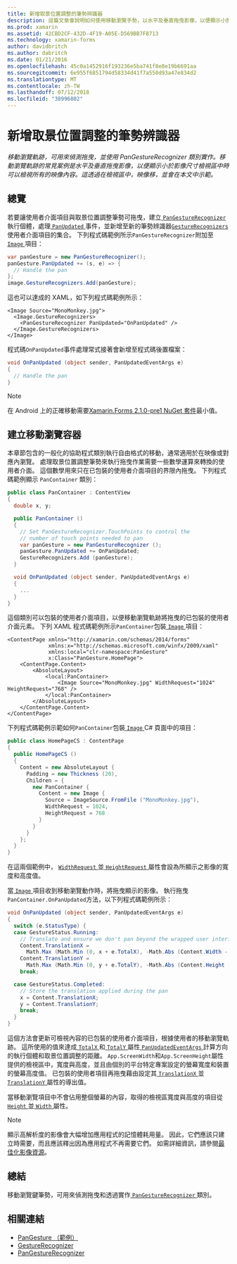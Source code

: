 ```yaml
---
title: 新增取景位置調整的筆勢辨識器
description: 這篇文章會說明如何使用移動瀏覽手勢，以水平及垂直拖曳影像，以便顯示小於影像尺寸檢視區中時可以檢視所有的映像內容。
ms.prod: xamarin
ms.assetid: 42CBD2CF-432D-4F19-A05E-D569BB7F8713
ms.technology: xamarin-forms
author: davidbritch
ms.author: dabritch
ms.date: 01/21/2016
ms.openlocfilehash: 45c0a1452916f193236e5ba741f8e8e19b6691aa
ms.sourcegitcommit: 6e955f6851794d58334d41f7a550d93a47e834d2
ms.translationtype: MT
ms.contentlocale: zh-TW
ms.lasthandoff: 07/12/2018
ms.locfileid: "38996802"
---
```

# <a name="adding-a-pan-gesture-recognizer"></a>新增取景位置調整的筆勢辨識器

_移動瀏覽軌跡，可用來偵測拖曳，並使用 PanGestureRecognizer 類別實作。移動瀏覽軌跡的常見案例是水平及垂直拖曳影像，以便顯示小於影像尺寸檢視區中時可以檢視所有的映像內容。這透過在檢視區中，映像移，並會在本文中示範。_

## <a name="overview"></a>總覽

若要讓使用者介面項目與取景位置調整筆勢可拖曳，建立[ `PanGestureRecognizer` ](xref:Xamarin.Forms.PanGestureRecognizer)執行個體，處理[ `PanUpdated` ](xref:Xamarin.Forms.PanGestureRecognizer.PanUpdated)事件，並新增至新的筆勢辨識器[`GestureRecognizers` ](xref:Xamarin.Forms.View.GestureRecognizers)使用者介面項目的集合。 下列程式碼範例所示`PanGestureRecognizer`附加至[ `Image` ](xref:Xamarin.Forms.Image)項目：

```csharp
var panGesture = new PanGestureRecognizer();
panGesture.PanUpdated += (s, e) => {
  // Handle the pan
};
image.GestureRecognizers.Add(panGesture);
```

這也可以達成的 XAML，如下列程式碼範例所示：

```xaml
<Image Source="MonoMonkey.jpg">
  <Image.GestureRecognizers>
    <PanGestureRecognizer PanUpdated="OnPanUpdated" />
  </Image.GestureRecognizers>
</Image>
```

程式碼`OnPanUpdated`事件處理常式接著會新增至程式碼後置檔案：

```csharp
void OnPanUpdated (object sender, PanUpdatedEventArgs e)
{
  // Handle the pan
}
```

> [!NOTE]
> 在 Android 上的正確移動需要[Xamarin.Forms 2.1.0-pre1 NuGet 套件](https://www.nuget.org/packages/Xamarin.Forms/2.1.0.6501-pre1)最小值。

## <a name="creating-a-pan-container"></a>建立移動瀏覽容器

本章節包含的一般化的協助程式類別執行自由格式的移動，通常適用於在映像或對應內瀏覽。 處理取景位置調整筆勢來執行拖曳作業需要一些數學運算來轉換的使用者介面。 這個數學用來只在已包裝的使用者介面項目的界限內拖曳。 下列程式碼範例顯示 `PanContainer` 類別：

```csharp
public class PanContainer : ContentView
{
  double x, y;

  public PanContainer ()
  {
    // Set PanGestureRecognizer.TouchPoints to control the
    // number of touch points needed to pan
    var panGesture = new PanGestureRecognizer ();
    panGesture.PanUpdated += OnPanUpdated;
    GestureRecognizers.Add (panGesture);
  }

  void OnPanUpdated (object sender, PanUpdatedEventArgs e)
  {
    ...
  }
}
```

這個類別可以包裝的使用者介面項目，以便移動瀏覽軌跡將拖曳的已包裝的使用者介面元素。 下列 XAML 程式碼範例所示`PanContainer`包裝[ `Image` ](xref:Xamarin.Forms.Image)項目：

```xaml
<ContentPage xmlns="http://xamarin.com/schemas/2014/forms"
             xmlns:x="http://schemas.microsoft.com/winfx/2009/xaml"
             xmlns:local="clr-namespace:PanGesture"
             x:Class="PanGesture.HomePage">
    <ContentPage.Content>
        <AbsoluteLayout>
            <local:PanContainer>
                <Image Source="MonoMonkey.jpg" WidthRequest="1024" HeightRequest="768" />
            </local:PanContainer>
        </AbsoluteLayout>
    </ContentPage.Content>
</ContentPage>
```

下列程式碼範例示範如何`PanContainer`包裝[ `Image` ](xref:Xamarin.Forms.Image) C# 頁面中的項目：

```csharp
public class HomePageCS : ContentPage
{
  public HomePageCS ()
  {
    Content = new AbsoluteLayout {
      Padding = new Thickness (20),
      Children = {
        new PanContainer {
          Content = new Image {
            Source = ImageSource.FromFile ("MonoMonkey.jpg"),
            WidthRequest = 1024,
            HeightRequest = 768
          }
        }
      }
    };
  }
}
```

在這兩個範例中， [ `WidthRequest` ](xref:Xamarin.Forms.VisualElement.WidthRequest)並[ `HeightRequest` ](xref:Xamarin.Forms.VisualElement.HeightRequest)屬性會設為所顯示之影像的寬度和高度值。

當[ `Image` ](xref:Xamarin.Forms.Image)項目收到移動瀏覽動作時，將拖曳顯示的影像。 執行拖曳`PanContainer.OnPanUpdated`方法，以下列程式碼範例所示：

```csharp
void OnPanUpdated (object sender, PanUpdatedEventArgs e)
{
  switch (e.StatusType) {
  case GestureStatus.Running:
    // Translate and ensure we don't pan beyond the wrapped user interface element bounds.
    Content.TranslationX =
      Math.Max (Math.Min (0, x + e.TotalX), -Math.Abs (Content.Width - App.ScreenWidth));
    Content.TranslationY =
      Math.Max (Math.Min (0, y + e.TotalY), -Math.Abs (Content.Height - App.ScreenHeight));
    break;

  case GestureStatus.Completed:
    // Store the translation applied during the pan
    x = Content.TranslationX;
    y = Content.TranslationY;
    break;
  }
}
```

這個方法會更新可檢視內容的已包裝的使用者介面項目，根據使用者的移動瀏覽軌跡。 這所使用的值來達成[ `TotalX` ](xref:Xamarin.Forms.PanUpdatedEventArgs.TotalX)和[ `TotalY` ](xref:Xamarin.Forms.PanUpdatedEventArgs.TotalY)屬性[ `PanUpdatedEventArgs` ](xref:Xamarin.Forms.PanUpdatedEventArgs)計算方向的執行個體和取景位置調整的距離。 `App.ScreenWidth`和`App.ScreenHeight`屬性提供的檢視區中，寬度與高度，並且由個別的平台特定專案設定的螢幕寬度和裝置的螢幕高度值。 已包裝的使用者項目再拖曳藉由設定其[ `TranslationX` ](xref:Xamarin.Forms.VisualElement.TranslationX)並[ `TranslationY` ](xref:Xamarin.Forms.VisualElement.TranslationY)屬性的導出值。

當移動瀏覽項目中不會佔用整個螢幕的內容，取得的檢視區寬度與高度的項目從[ `Height` ](xref:Xamarin.Forms.VisualElement.Height)並[ `Width` ](xref:Xamarin.Forms.VisualElement.Width)屬性。

> [!NOTE]
> 顯示高解析度的影像會大幅增加應用程式的記憶體耗用量。 因此，它們應該只建立時需要，而且應該釋出因為應用程式不再需要它們。 如需詳細資訊，請參閱[最佳化影像資源](~/xamarin-forms/deploy-test/performance.md#optimizeimages)。

## <a name="summary"></a>總結

移動瀏覽鍵筆勢，可用來偵測拖曳和透過實作[ `PanGestureRecognizer` ](xref:Xamarin.Forms.PanGestureRecognizer)類別。



## <a name="related-links"></a>相關連結

- [PanGesture （範例）](https://developer.xamarin.com/samples/xamarin-forms/WorkingWithGestures/PanGesture/)
- [GestureRecognizer](xref:Xamarin.Forms.GestureRecognizer)
- [PanGestureRecognizer](xref:Xamarin.Forms.PanGestureRecognizer)
